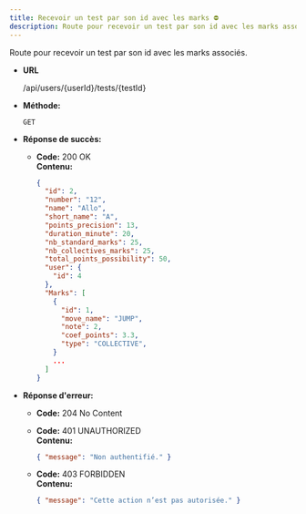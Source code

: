 ```yaml
---
title: Recevoir un test par son id avec les marks ⛔
description: Route pour recevoir un test par son id avec les marks associés
---
```


Route pour recevoir un test par son id avec les marks associés.

- **URL**

  /api/users/{userId}/tests/{testId}

- **Méthode:**

  `GET`

- **Réponse de succès:**

  - **Code:** 200 OK <br>
    **Contenu:**
    ```json
    {
      "id": 2,
      "number": "12",
      "name": "Allo",
      "short_name": "A",
      "points_precision": 13,
      "duration_minute": 20,
      "nb_standard_marks": 25,
      "nb_collectives_marks": 25,
      "total_points_possibility": 50,
      "user": {
        "id": 4
      },
      "Marks": [
        {
          "id": 1,
          "move_name": "JUMP",
          "note": 2,
          "coef_points": 3.3,
          "type": "COLLECTIVE",
        }
        ...
      ]
    }
    ```

- **Réponse d'erreur:**

  - **Code:** 204 No Content <br />

  - **Code:** 401 UNAUTHORIZED <br />
    **Contenu:** 
    ```json
    { "message": "Non authentifié." }
    ```

  - **Code:** 403 FORBIDDEN <br />
    **Contenu:** 
    ```json
    { "message": "Cette action n’est pas autorisée." }
    ```